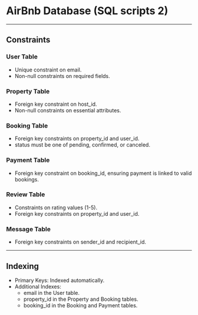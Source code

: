 # AirBnb Database (SQL scripts 2)
---

## Constraints
### User Table
- Unique constraint on email.
- Non-null constraints on required fields.
### Property Table
- Foreign key constraint on host_id.
- Non-null constraints on essential attributes.
### Booking Table
- Foreign key constraints on property_id and user_id.
- status must be one of pending, confirmed, or canceled.
### Payment Table
- Foreign key constraint on booking_id, ensuring payment is linked to valid bookings.
### Review Table
- Constraints on rating values (1-5).
- Foreign key constraints on property_id and user_id.
### Message Table
- Foreign key constraints on sender_id and recipient_id.
---

## Indexing
- Primary Keys: Indexed automatically.
- Additional Indexes:
    - email in the User table.
    - property_id in the Property and Booking tables.
    - booking_id in the Booking and Payment tables.